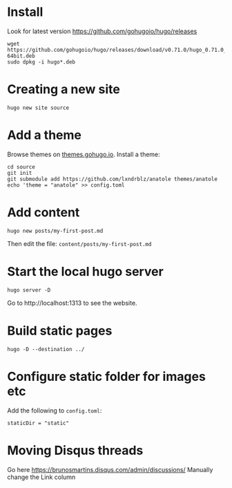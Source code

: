 # Install

Look for latest version https://github.com/gohugoio/hugo/releases

    wget https://github.com/gohugoio/hugo/releases/download/v0.71.0/hugo_0.71.0_Linux-64bit.deb
    sudo dpkg -i hugo*.deb

# Creating a new site

    hugo new site source

# Add a theme

Browse themes on [themes.gohugo.io](themes.gohugo.io).
Install a theme:

    cd source
    git init
    git submodule add https://github.com/lxndrblz/anatole themes/anatole
    echo 'theme = "anatole" >> config.toml

# Add content

    hugo new posts/my-first-post.md

Then edit the file: `content/posts/my-first-post.md`

# Start the local hugo server

    hugo server -D

Go to http://localhost:1313 to see the website.

# Build static pages

    hugo -D --destination ../

# Configure static folder for images etc

Add the following to `config.toml`:

    staticDir = "static"

# Moving Disqus threads

Go here https://brunosmartins.disqus.com/admin/discussions/
Manually change the Link column
